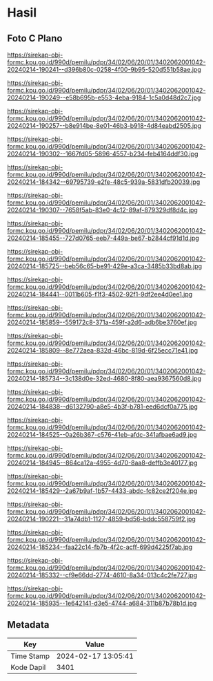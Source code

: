 # Hasil

## Foto C Plano

https://sirekap-obj-formc.kpu.go.id/990d/pemilu/pdpr/34/02/06/20/01/3402062001042-20240214-190241--d396b80c-0258-4f00-9b95-520d551b58ae.jpg

https://sirekap-obj-formc.kpu.go.id/990d/pemilu/pdpr/34/02/06/20/01/3402062001042-20240214-190249--e58b695b-e553-4eba-9184-1c5a0d48d2c7.jpg

https://sirekap-obj-formc.kpu.go.id/990d/pemilu/pdpr/34/02/06/20/01/3402062001042-20240214-190257--b8e914be-8e01-46b3-b918-4d84eabd2505.jpg

https://sirekap-obj-formc.kpu.go.id/990d/pemilu/pdpr/34/02/06/20/01/3402062001042-20240214-190302--1667fd05-5896-4557-b234-feb4164ddf30.jpg

https://sirekap-obj-formc.kpu.go.id/990d/pemilu/pdpr/34/02/06/20/01/3402062001042-20240214-184342--69795739-e2fe-48c5-939a-5831dfb20039.jpg

https://sirekap-obj-formc.kpu.go.id/990d/pemilu/pdpr/34/02/06/20/01/3402062001042-20240214-190307--7658f5ab-83e0-4c12-89af-879329df8d4c.jpg

https://sirekap-obj-formc.kpu.go.id/990d/pemilu/pdpr/34/02/06/20/01/3402062001042-20240214-185455--727d0765-eeb7-449a-be67-b2844cf91d1d.jpg

https://sirekap-obj-formc.kpu.go.id/990d/pemilu/pdpr/34/02/06/20/01/3402062001042-20240214-185725--beb56c65-be91-429e-a3ca-3485b33bd8ab.jpg

https://sirekap-obj-formc.kpu.go.id/990d/pemilu/pdpr/34/02/06/20/01/3402062001042-20240214-184441--0011b605-f1f3-4502-92f1-9df2ee4d0ee1.jpg

https://sirekap-obj-formc.kpu.go.id/990d/pemilu/pdpr/34/02/06/20/01/3402062001042-20240214-185859--559172c8-371a-459f-a2d6-adb6be3760ef.jpg

https://sirekap-obj-formc.kpu.go.id/990d/pemilu/pdpr/34/02/06/20/01/3402062001042-20240214-185809--8e772aea-832d-46bc-819d-6f25ecc71e41.jpg

https://sirekap-obj-formc.kpu.go.id/990d/pemilu/pdpr/34/02/06/20/01/3402062001042-20240214-185734--3c138d0e-32ed-4680-8f80-aea9367560d8.jpg

https://sirekap-obj-formc.kpu.go.id/990d/pemilu/pdpr/34/02/06/20/01/3402062001042-20240214-184838--d6132790-a8e5-4b3f-b781-eed6dcf0a775.jpg

https://sirekap-obj-formc.kpu.go.id/990d/pemilu/pdpr/34/02/06/20/01/3402062001042-20240214-184525--0a26b367-c576-41eb-afdc-341afbae6ad9.jpg

https://sirekap-obj-formc.kpu.go.id/990d/pemilu/pdpr/34/02/06/20/01/3402062001042-20240214-184945--864ca12a-4955-4d70-8aa8-deffb3e40177.jpg

https://sirekap-obj-formc.kpu.go.id/990d/pemilu/pdpr/34/02/06/20/01/3402062001042-20240214-185429--2a67b9af-1b57-4433-abdc-fc82ce2f204e.jpg

https://sirekap-obj-formc.kpu.go.id/990d/pemilu/pdpr/34/02/06/20/01/3402062001042-20240214-190221--31a74db1-1127-4859-bd56-bddc558759f2.jpg

https://sirekap-obj-formc.kpu.go.id/990d/pemilu/pdpr/34/02/06/20/01/3402062001042-20240214-185234--faa22c14-fb7b-4f2c-acff-699d4225f7ab.jpg

https://sirekap-obj-formc.kpu.go.id/990d/pemilu/pdpr/34/02/06/20/01/3402062001042-20240214-185332--cf9e66dd-2774-4610-8a34-013c4c2fe727.jpg

https://sirekap-obj-formc.kpu.go.id/990d/pemilu/pdpr/34/02/06/20/01/3402062001042-20240214-185935--1e642141-d3e5-4744-a684-311b87b78b1d.jpg


## Metadata

| Key        | Value               |
| ---------- | ------------------- |
| Time Stamp | 2024-02-17 13:05:41 |
| Kode Dapil | 3401                |



